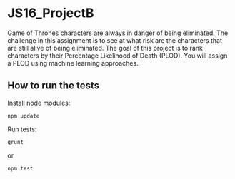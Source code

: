 # JS16_ProjectB
Game of Thrones characters are always in danger of being eliminated. The challenge in this assignment is to see at what risk are the characters that are still alive of being eliminated. The goal of this project is to rank characters by their Percentage Likelihood of Death (PLOD). You will assign a PLOD using machine learning approaches.

## How to run the tests
Install node modules:
```
npm update
```
Run tests:
```
grunt
```
or
```
npm test
```
